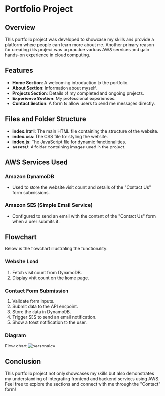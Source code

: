 # Portfolio Project

## Overview
This portfolio project was developed to showcase my skills and provide a platform where people can learn more about me. Another primary reason for creating this project was to practice various AWS services and gain hands-on experience in cloud computing.

## Features
- **Home Section**: A welcoming introduction to the portfolio.
- **About Section**: Information about myself.
- **Projects Section**: Details of my completed and ongoing projects.
- **Experience Section**: My professional experiences.
- **Contact Section**: A form to allow users to send me messages directly.

## Files and Folder Structure
- **index.html**: The main HTML file containing the structure of the website.
- **index.css**: The CSS file for styling the website.
- **index.js**: The JavaScript file for dynamic functionalities.
- **assets/**: A folder containing images used in the project.

## AWS Services Used
### Amazon DynamoDB
- Used to store the website visit count and details of the "Contact Us" form submissions.

### Amazon SES (Simple Email Service)
- Configured to send an email with the content of the "Contact Us" form when a user submits it.

## Flowchart
Below is the flowchart illustrating the functionality:

### Website Load
1. Fetch visit count from DynamoDB.
2. Display visit count on the home page.

### Contact Form Submission
1. Validate form inputs.
2. Submit data to the API endpoint.
3. Store the data in DynamoDB.
4. Trigger SES to send an email notification.
5. Show a toast notification to the user.

### Diagram
Flow chart
![personalcv](https://github.com/user-attachments/assets/49017b14-8c60-45e3-abff-fbd431988a3e)


## Conclusion
This portfolio project not only showcases my skills but also demonstrates my understanding of integrating frontend and backend services using AWS. Feel free to explore the sections and connect with me through the "Contact" form!

